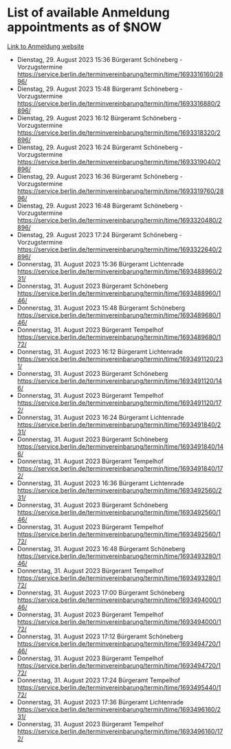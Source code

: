 # List of available Anmeldung appointments as of $NOW
[Link to Anmeldung website](https://service.berlin.de/terminvereinbarung/termin/tag.php?termin=1&anliegen[]=120686&dienstleisterlist=122210,122217,327316,122219,327312,122227,327314,122231,327346,122243,327348,122254,122252,329742,122260,329745,122262,329748,122271,327278,122273,327274,122277,327276,330436,122280,327294,122282,327290,122284,327292,122291,327270,122285,327266,122286,327264,122296,327268,150230,329760,122297,327286,122294,327284,122312,329763,122314,329775,122304,327330,122311,327334,122309,327332,317869,122281,327352,122279,329772,122283,122276,327324,122274,327326,122267,329766,122246,327318,122251,327320,122257,327322,122208,327298,122226,327300&herkunft=http%3A%2F%2Fservice.berlin.de%2Fdienstleistung%2F120686%2F)
- Dienstag, 29. August 2023 15:36 Bürgeramt Schöneberg - Vorzugstermine https://service.berlin.de/terminvereinbarung/termin/time/1693316160/2896/
- Dienstag, 29. August 2023 15:48 Bürgeramt Schöneberg - Vorzugstermine https://service.berlin.de/terminvereinbarung/termin/time/1693316880/2896/
- Dienstag, 29. August 2023 16:12 Bürgeramt Schöneberg - Vorzugstermine https://service.berlin.de/terminvereinbarung/termin/time/1693318320/2896/
- Dienstag, 29. August 2023 16:24 Bürgeramt Schöneberg - Vorzugstermine https://service.berlin.de/terminvereinbarung/termin/time/1693319040/2896/
- Dienstag, 29. August 2023 16:36 Bürgeramt Schöneberg - Vorzugstermine https://service.berlin.de/terminvereinbarung/termin/time/1693319760/2896/
- Dienstag, 29. August 2023 16:48 Bürgeramt Schöneberg - Vorzugstermine https://service.berlin.de/terminvereinbarung/termin/time/1693320480/2896/
- Dienstag, 29. August 2023 17:24 Bürgeramt Schöneberg - Vorzugstermine https://service.berlin.de/terminvereinbarung/termin/time/1693322640/2896/
- Donnerstag, 31. August 2023 15:36 Bürgeramt Lichtenrade https://service.berlin.de/terminvereinbarung/termin/time/1693488960/231/
- Donnerstag, 31. August 2023  Bürgeramt Schöneberg https://service.berlin.de/terminvereinbarung/termin/time/1693488960/146/
- Donnerstag, 31. August 2023 15:48 Bürgeramt Schöneberg https://service.berlin.de/terminvereinbarung/termin/time/1693489680/146/
- Donnerstag, 31. August 2023  Bürgeramt Tempelhof https://service.berlin.de/terminvereinbarung/termin/time/1693489680/172/
- Donnerstag, 31. August 2023 16:12 Bürgeramt Lichtenrade https://service.berlin.de/terminvereinbarung/termin/time/1693491120/231/
- Donnerstag, 31. August 2023  Bürgeramt Schöneberg https://service.berlin.de/terminvereinbarung/termin/time/1693491120/146/
- Donnerstag, 31. August 2023  Bürgeramt Tempelhof https://service.berlin.de/terminvereinbarung/termin/time/1693491120/172/
- Donnerstag, 31. August 2023 16:24 Bürgeramt Lichtenrade https://service.berlin.de/terminvereinbarung/termin/time/1693491840/231/
- Donnerstag, 31. August 2023  Bürgeramt Schöneberg https://service.berlin.de/terminvereinbarung/termin/time/1693491840/146/
- Donnerstag, 31. August 2023  Bürgeramt Tempelhof https://service.berlin.de/terminvereinbarung/termin/time/1693491840/172/
- Donnerstag, 31. August 2023 16:36 Bürgeramt Lichtenrade https://service.berlin.de/terminvereinbarung/termin/time/1693492560/231/
- Donnerstag, 31. August 2023  Bürgeramt Schöneberg https://service.berlin.de/terminvereinbarung/termin/time/1693492560/146/
- Donnerstag, 31. August 2023  Bürgeramt Tempelhof https://service.berlin.de/terminvereinbarung/termin/time/1693492560/172/
- Donnerstag, 31. August 2023 16:48 Bürgeramt Schöneberg https://service.berlin.de/terminvereinbarung/termin/time/1693493280/146/
- Donnerstag, 31. August 2023  Bürgeramt Tempelhof https://service.berlin.de/terminvereinbarung/termin/time/1693493280/172/
- Donnerstag, 31. August 2023 17:00 Bürgeramt Schöneberg https://service.berlin.de/terminvereinbarung/termin/time/1693494000/146/
- Donnerstag, 31. August 2023  Bürgeramt Tempelhof https://service.berlin.de/terminvereinbarung/termin/time/1693494000/172/
- Donnerstag, 31. August 2023 17:12 Bürgeramt Schöneberg https://service.berlin.de/terminvereinbarung/termin/time/1693494720/146/
- Donnerstag, 31. August 2023  Bürgeramt Tempelhof https://service.berlin.de/terminvereinbarung/termin/time/1693494720/172/
- Donnerstag, 31. August 2023 17:24 Bürgeramt Tempelhof https://service.berlin.de/terminvereinbarung/termin/time/1693495440/172/
- Donnerstag, 31. August 2023 17:36 Bürgeramt Lichtenrade https://service.berlin.de/terminvereinbarung/termin/time/1693496160/231/
- Donnerstag, 31. August 2023  Bürgeramt Tempelhof https://service.berlin.de/terminvereinbarung/termin/time/1693496160/172/
